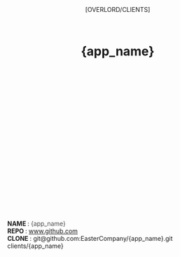 
<div style="margin:128px 0 128px 0;">
    <p align="center" style="border-bottom:0px;"> [OVERLORD/CLIENTS] </p>
    <br/>
    <h1 align="center" style="margin-bottom:8vh;border-bottom:0px;"> {app_name} </h1>
    <br/>
    <br/>
    <div style="margin:0 auto 0 auto">
        <p align="left">
            <b> NAME </b>:
            <b style="font-weight:300;">
                {app_name}
            </b> <br/>
            <b> REPO </b>:
            <a href="https://github.com/EasterCompany/{app_name}"> 
                www.github.com 
            </a> <br/>
            <b> CLONE </b>:
                git@github.com:EasterCompany/{app_name}.git clients/{app_name}
        </p>
    </div>
<br/>
<br/>
</div>
